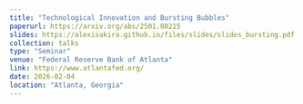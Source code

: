 ```yaml
---
title: "Technological Innovation and Bursting Bubbles"
paperurl: https://arxiv.org/abs/2501.08215
slides: https://alexisakira.github.io/files/slides/slides_bursting.pdf
collection: talks
type: "Seminar"
venue: "Federal Reserve Bank of Atlanta"
link: https://www.atlantafed.org/
date: 2026-02-04
location: "Atlanta, Georgia"
---
```


